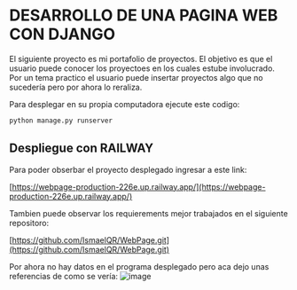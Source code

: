   # DESARROLLO DE UNA PAGINA WEB CON DJANGO
  El siguiente proyecto es mi portafolio de proyectos. El objetivo es que el usuario puede conocer los proyectoes en los cuales estube involucrado. Por un tema practico el usuario puede insertar proyectos algo que no sucedería pero por ahora lo reraliza.
  
  Para desplegar en su propia computadora ejecute este codigo:
  ```sh
 python manage.py runserver
```
  
  ## Despliegue con RAILWAY
  Para poder obserbar el proyecto desplegado ingresar a este link:
  
  [https://webpage-production-226e.up.railway.app/](https://webpage-production-226e.up.railway.app/)
 
  
  Tambien puede observar los requierements mejor trabajados en el siguiente repositoro:
  
  [https://github.com/IsmaelQR/WebPage.git](https://github.com/IsmaelQR/WebPage.git)
  
  Por ahora no hay datos en el programa desplegado pero aca dejo  unas referencias de como se vería:
  ![image](https://user-images.githubusercontent.com/97975949/206976044-799512af-a2e8-434d-a980-65350a0dbacb.png)

  
